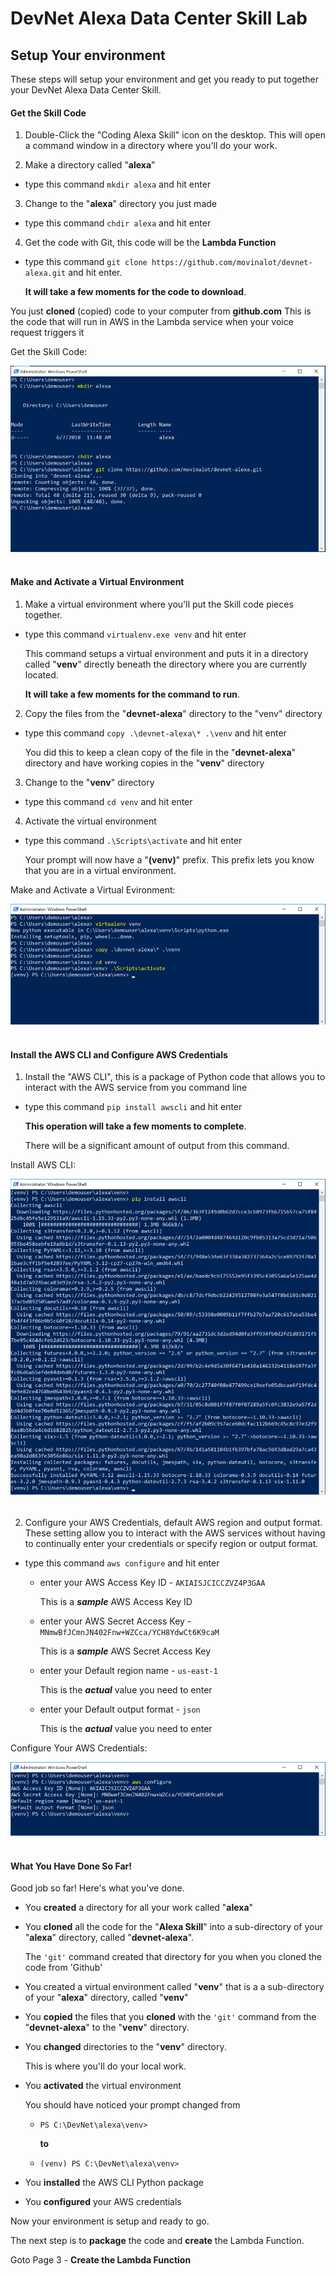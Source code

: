 # DevNet Alexa Data Center Skill Lab

## Setup Your environment
These steps will setup your environment and get you ready to put together your DevNet Alexa Data Center Skill.

#### Get the Skill Code
1. Double-Click the "Coding Alexa Skill" icon on the desktop. This will open a command window in a directory where you'll do your work.

2. Make a directory called "**alexa**"

  - type this command `mkdir alexa` and hit enter

3. Change to the "**alexa**" directory you just made

  - type this command `chdir alexa` and hit enter

4. Get the code with Git, this code will be the **Lambda Function**

  - type this command `git clone https://github.com/movinalot/devnet-alexa.git` and hit enter.

    **It will take a few moments for the code to download**.

  You just **cloned** (copied) code to your computer from **github.com** This is the code that will run in AWS in the Lambda service when your voice request triggers it

  Get the Skill Code:

  ![](assets/images/image-09.jpg)<br/><br/>

#### Make and Activate a Virtual Environment
1. Make a virtual environment where you'll put the Skill code pieces together.

  - type this command `virtualenv.exe venv` and hit enter

    This command setups a virtual environment and puts it in a directory called "**venv**" directly beneath the directory where you are currently located.

    **It will take a few moments for the command to run**.

2. Copy the files from the "**devnet-alexa**" directory to the "venv" directory

  - type this command `copy .\devnet-alexa\* .\venv` and hit enter

    You did this to keep a clean copy of the file in the "**devnet-alexa**" directory and have working copies in the "**venv**" directory

3. Change to the "**venv**" directory

  - type this command `cd venv` and hit enter

4. Activate the virtual environment

  - type this command `.\Scripts\activate` and hit enter

    Your prompt will now have a "**(venv)**" prefix. This prefix lets you know that you are in a virtual environment.

  Make and Activate a Virtual Evironment:

  ![](assets/images/image-10.jpg)<br/><br/>

#### Install the AWS CLI and Configure AWS Credentials
1. Install the "AWS CLI", this is a package of Python code that allows you to interact with the AWS service from you command line

  - type this command `pip install awscli` and hit enter

    **This operation will take a few moments to complete**.

    There will be a significant amount of output from this command.
    
  Install AWS CLI:

  ![](assets/images/image-11.jpg)<br/><br/>

2. Configure your AWS Credentials, default AWS region and output format. These setting allow you to interact with the AWS services without having to continually enter your credentials or specify region or output format.

  - type this command `aws configure` and hit enter

    - enter your AWS Access Key ID - `AKIAISJCICCZVZ4P3GAA`

      This is a ***sample*** AWS Access Key ID

    - enter your AWS Secret Access Key - `MNmwBfJCmnJN402Fnw+WZCca/YCH8YdwCt6K9caM`

      This is a ***sample*** AWS Secret Access Key

    - enter your Default region name - `us-east-1`

      This is the ***actual*** value you need to enter

    - enter your Default output format - `json`

      This is the ***actual*** value you need to enter

  Configure Your AWS Credentials:

  ![](assets/images/image-12.jpg)<br/><br/>

#### What You Have Done So Far!
Good job so far!  Here's what you've done.

- You **created** a directory for all your work called "**alexa**"

- You **cloned** all the code for the "**Alexa Skill**" into a sub-directory of your "**alexa**" directory, called "**devnet-alexa**".

  The `'git'` command created that directory for you when you cloned the code from 'Github'

- You created a virtual environment called "**venv**" that is a a sub-directory of your "**alexa**" directory, called "**venv**"

- You **copied** the files that you **cloned** with the `'git'` command from the "**devnet-alexa**" to the "**venv**" directory.

- You **changed** directories to the "**venv**" directory.

  This is where you'll do your local work.

- You **activated** the virtual environment

  You should have noticed your prompt changed from

  - `PS C:\DevNet\alexa\venv>`

    **to**

  - `(venv) PS C:\DevNet\alexa\venv>`

- You **installed** the AWS CLI Python package

- You **configured** your AWS credentials

Now your environment is setup and ready to go.

The next step is to **package** the code and **create** the Lambda Function.

Goto Page 3 - **Create the Lambda Function**
